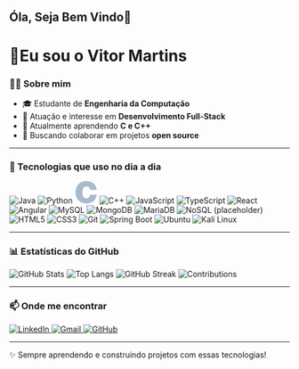 ## Óla, Seja Bem Vindo👋

<!--
**VitorMartinsRS/VitorMartinsRS** is a ✨ _special_ ✨ repository because its `README.md` (this file) appears on your GitHub profile.

Here are some ideas to get you started:

- 🔭 I’m currently working on ...
- 🌱 I’m currently learning ...
- 👯 I’m looking to collaborate on ...
- 🤔 I’m looking for help with ...
- 💬 Ask me about ...
- 📫 How to reach me: ...
- 😄 Pronouns: ...
- ⚡ Fun fact: ...
-->
# 👋Eu sou o Vitor Martins

### 👨‍💻 Sobre mim
- 🎓 Estudante de **Engenharia da Computação**
- 💼 Atuação e interesse em **Desenvolvimento Full-Stack**
- 🌱 Atualmente aprendendo **C e C++**
- 🚀 Buscando colaborar em projetos **open source**

---

### 🚀 Tecnologias que uso no dia a dia
<p align="left">
  <!-- Linguagens -->
  <img src="https://cdn.jsdelivr.net/gh/devicons/devicon/icons/java/java-original.svg" alt="Java" width="40" height="40"/>
  <img src="https://cdn.jsdelivr.net/gh/devicons/devicon/icons/python/python-original.svg" alt="Python" width="40" height="40"/>
  
  <!-- C estilizado -->
<img src="https://raw.githubusercontent.com/devicons/devicon/master/icons/c/c-original.svg" alt="C" width="40" height="40"/>



  
  <!-- C++ -->
  <img src="https://cdn.jsdelivr.net/gh/devicons/devicon/icons/cplusplus/cplusplus-original.svg" alt="C++" width="40" height="40"/>
  
  <img src="https://cdn.jsdelivr.net/gh/devicons/devicon/icons/javascript/javascript-original.svg" alt="JavaScript" width="40" height="40"/>
  <img src="https://cdn.jsdelivr.net/gh/devicons/devicon/icons/typescript/typescript-original.svg" alt="TypeScript" width="40" height="40"/>
  
  <!-- Frameworks -->
  <img src="https://cdn.jsdelivr.net/gh/devicons/devicon/icons/react/react-original.svg" alt="React" width="40" height="40"/>
  <img src="https://cdn.jsdelivr.net/gh/devicons/devicon/icons/angularjs/angularjs-original.svg" alt="Angular" width="40" height="40"/>
  
  <!-- Bancos de Dados -->
  <img src="https://cdn.jsdelivr.net/gh/devicons/devicon/icons/mysql/mysql-original.svg" alt="MySQL" width="40" height="40"/>
  <img src="https://cdn.jsdelivr.net/gh/devicons/devicon/icons/mongodb/mongodb-original.svg" alt="MongoDB" width="40" height="40"/>
  <img src="https://cdn.jsdelivr.net/gh/devicons/devicon/icons/mariadb/mariadb-original.svg" alt="MariaDB" width="40" height="40"/>
  <img src="https://cdn.jsdelivr.net/gh/devicons/devicon/icons/sqlite/sqlite-original.svg" alt="NoSQL (placeholder)" width="40" height="40"/>
  
  <!-- Frontend -->
  <img src="https://cdn.jsdelivr.net/gh/devicons/devicon/icons/html5/html5-original.svg" alt="HTML5" width="40" height="40"/>
  <img src="https://cdn.jsdelivr.net/gh/devicons/devicon/icons/css3/css3-original.svg" alt="CSS3" width="40" height="40"/>
  
  <!-- Outros -->
  <img src="https://cdn.jsdelivr.net/gh/devicons/devicon/icons/git/git-original.svg" alt="Git" width="40" height="40"/>
  <img src="https://cdn.jsdelivr.net/gh/devicons/devicon/icons/spring/spring-original.svg" alt="Spring Boot" width="40" height="40"/>
  
  <!-- Ubuntu (laranja oficial) -->
  <img src="https://cdn.jsdelivr.net/gh/devicons/devicon/icons/ubuntu/ubuntu-original.svg" alt="Ubuntu" width="40" height="40"/>
  <img src="https://upload.wikimedia.org/wikipedia/commons/2/2b/Kali-dragon-icon.svg" alt="Kali Linux" width="40" height="40"/>
  
---

### 📊 Estatísticas do GitHub

![GitHub Stats](https://github-readme-stats.vercel.app/api?username=VitorMartinsRS&show_icons=true&theme=radical)
![Top Langs](https://github-readme-stats.vercel.app/api/top-langs/?username=VitorMartinsRS&layout=compact&theme=radical)
![GitHub Streak](https://github-readme-streak-stats.herokuapp.com/?user=VitorMartinsRS&theme=radical)
![Contributions](https://github-readme-stats.vercel.app/api?username=VitorMartinsRS&count_private=true&show_icons=true&theme=radical)

---

### 📫 Onde me encontrar

<p align="left">
  <a href="https://www.linkedin.com/in/vitor-martins-b8936b302/">
    <img src="https://img.shields.io/badge/LinkedIn-blue?style=for-the-badge&logo=linkedin" alt="LinkedIn"/>
  </a>
  <a href="mailto:vitorrsilveriomartins@gmail.com">
    <img src="https://img.shields.io/badge/Gmail-red?style=for-the-badge&logo=gmail&logoColor=white" alt="Gmail"/>
  </a>
  <a href="https://github.com/VitorMartinsRS">
    <img src="https://img.shields.io/badge/GitHub-black?style=for-the-badge&logo=github" alt="GitHub"/>
  </a>
</p>

---

✨ Sempre aprendendo e construindo projetos com essas tecnologias!
